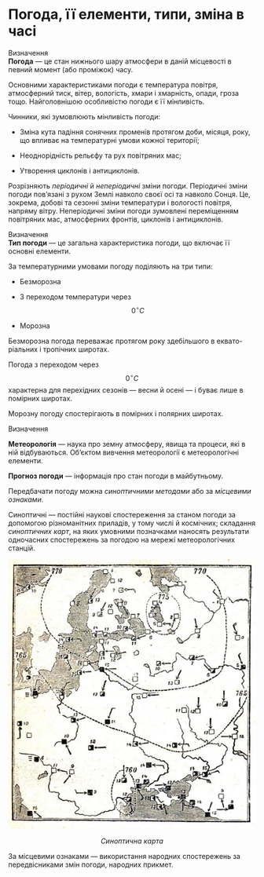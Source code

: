 Погода, її елементи, типи, змiна в часi
=======================================

<div class="eoz-wrap">
<span class="eoz">Визначення</span>
<div class="eoz-text">
<b>Погода</b> — це стан нижнього шару атмосфери в данiй мiсцевостi в
певний момент (або промiжок) часу.
</div>
</div>

Основними характеристиками погоди є температура повітря, атмосферний
тиск, вітер, вологість, хмари і хмарність, опади, гроза тощо.
Найголовнішою особливістю погоди є її мінливість.

Чинники, які зумовлюють мінливість погоди:

-   Зміна кута падіння сонячних променів протягом доби, місяця, року, що впливає на температурні умови кожної території;

-   Неоднорідність рельєфу та рух повітряних мас;

-   Утворення циклонів і антициклонів.

Розрізняють *періодичні* й *неперіодичні* зміни погоди. Періодичні зміни
погоди пов’язані з рухом Землі навколо своєї осі та навколо Сонця. Це, зокрема, добові та сезонні зміни температури і вологості повітря, напряму вітру. Неперіодичні зміни погоди зумовлені переміщенням повітряних мас, атмосферних фронтів, циклонів і антициклонів.


<div class="eoz-wrap">
<span class="eoz">Визначення</span>
<div class="eoz-text">
<b>Тип погоди</b> — це загальна характеристика погоди, що включає її
основнi елементи.
</div>
</div>

За <span class="p1">температурними умовами</span> погоду поділяють на три типи:

-   Безморозна

-   З переходом температури через $$0^{\circ}С$$

-   Морозна

<span class="p1">Безморозна</span> погода переважає протягом року здебільшого в
еквато-ріальних і тропічних широтах.

<span class="p1">Погода з переходом через $$0^{\circ}С$$</span> характерна для перехідних сезонів — весни й осені — і буває лише в помірних широтах.

<span class="p1">Морозну</span> погоду спостерігають в помірних і полярних широтах.

<div class="eoz-wrap">
<span class="eoz">Визначення</span>
<div class="eoz-text">
<p><b>Метеорологiя</b> — наука про земну атмосферу, явища та процеси,
якi в нiй вiдбуваються. Об’єктом вивчення метеорологiї є метеорологiчнi елементи.</p>

<b>Прогноз погоди</b> — iнформацiя про стан погоди в майбутньому.
</div>
</div>

Передбачати погоду можна *синоптичними методами* або за *місцевими ознаками*.

<span class="p1">Синоптичні</span> — постійні наукові спостереження за станом погоди за
допомогою різноманітних приладів, у тому числі й космічних; складання
*синоптичних карт*, на яких умовними позначками наносять результати
одночасних спостережень за погодою на мережі метеорологічних станцій.

<div align="center">
<img src="14.jpg">
<p><i>Синоптична карта</i></p>
</div>

<span class="p1">За місцевими ознаками</span> — використання народних спостережень за передвісниками змін погоди, народних прикмет.
